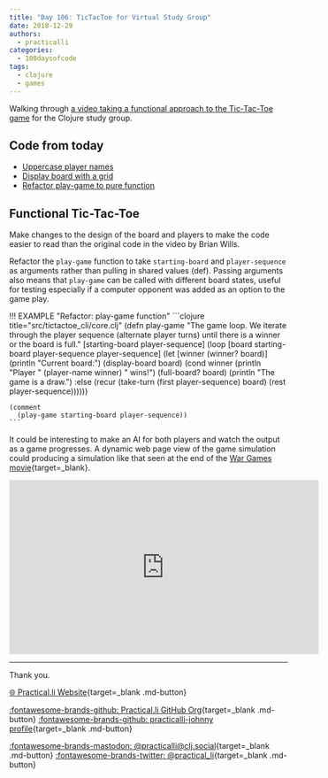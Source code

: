 ```yaml
---
title: "Day 106: TicTacToe for Virtual Study Group"
date: 2018-12-29
authors:
  - practicalli
categories:
  - 100daysofcode
tags:
  - clojure
  - games
---
```


Walking through [a video taking a functional approach to the Tic-Tac-Toe game](https://youtu.be/_eO7EsXO2XE) for the Clojure study group.


## Code from today

- [Uppercase player names](https://github.com/practicalli/tictactoe-cli/commit/7340a474e1c7d25a65f22383b6a3848ed055b0bd)
- [Display board with a grid](https://github.com/practicalli/tictactoe-cli/commit/cef31c50181b6e7af16e586f9946b10672dc6f9d)
- [Refactor play-game to pure function](https://github.com/practicalli/tictactoe-cli/commit/c0ed5b42124540b0ad2d6dc21fa54e6127237dd6)

<!-- more -->

## Functional Tic-Tac-Toe

Make changes to the design of the board and players to make the code easier to read than the original code in the video by Brian Wills.

Refactor the `play-game` function to take `starting-board` and `player-sequence` as arguments rather than pulling in shared values (def).  Passing arguments also means that `play-game` can be called with different board states, useful for testing especially if a computer opponent was added as an option to the game play.

!!! EXAMPLE "Refactor: play-game function"
    ```clojure title="src/tictactoe_cli/core.clj"
    (defn play-game
      "The game loop.
      We iterate through the player sequence (alternate player turns)
      until there is a winner or the board is full."
      [starting-board player-sequence]
      (loop [board starting-board
             player-sequence player-sequence]
        (let [winner (winner? board)]
          (println "Current board:")
          (display-board board)
          (cond
            winner              (println "Player " (player-name winner) " wins!")
            (full-board? board) (println "The game is a draw.")
            :else
            (recur
             (take-turn (first player-sequence) board)
             (rest player-sequence))))))

    (comment
      (play-game starting-board player-sequence))
    ```

It could be interesting to make an AI for both players and watch the output as a game progresses.  A dynamic web page view of the game simulation could producing a simulation like that seen at the end of the [War Games movie](https://en.wikipedia.org/wiki/WarGames){target=_blank}.


<p style="text-align:center">
  <iframe width="560" height="315" src="https://www.youtube.com/embed/_eO7EsXO2XE" title="YouTube video player" frameborder="0" allow="accelerometer; autoplay; clipboard-write; encrypted-media; gyroscope; picture-in-picture" allowfullscreen></iframe>
</p>


---
Thank you.

[:globe_with_meridians: Practical.li Website](https://practical.li){target=_blank .md-button}

[:fontawesome-brands-github: Practical.li GitHub Org](https://github.com/practicalli){target=_blank .md-button}
[:fontawesome-brands-github: practicalli-johnny profile](https://github.com/practicalli-johnny){target=_blank .md-button}

[:fontawesome-brands-mastodon: @practicalli@clj.social](https://clj.social/@practicalli){target=_blank .md-button}
[:fontawesome-brands-twitter: @practical_li](https://twitter.com/practcial_li){target=_blank .md-button}
